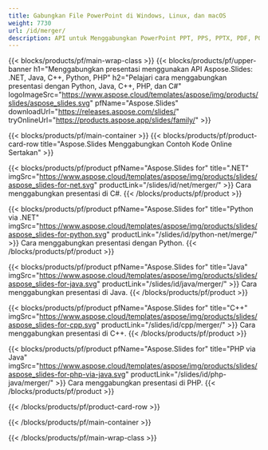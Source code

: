 ```yaml
---
title: Gabungkan File PowerPoint di Windows, Linux, dan macOS
weight: 7730
url: /id/merger/
description: API untuk Menggabungkan PowerPoint PPT, PPS, PPTX, PDF, POTX, PPSX, PPTM, PPSM, POTM, ODP & OTP
---
```


{{< blocks/products/pf/main-wrap-class >}}
{{< blocks/products/pf/upper-banner h1="Menggabungkan presentasi menggunakan API Aspose.Slides: .NET, Java, C++, Python, PHP" h2="Pelajari cara menggabungkan presentasi dengan Python, Java, C++, PHP, dan C#" logoImageSrc="https://www.aspose.cloud/templates/aspose/img/products/slides/aspose_slides.svg" pfName="Aspose.Slides" downloadUrl="https://releases.aspose.com/slides/" tryOnlineUrl="https://products.aspose.app/slides/family/" >}}

{{< blocks/products/pf/main-container >}}
{{< blocks/products/pf/product-card-row title="Aspose.Slides Menggabungkan Contoh Kode Online Sertakan" >}}

{{< blocks/products/pf/product pfName="Aspose.Slides for" title=".NET" imgSrc="https://www.aspose.cloud/templates/aspose/img/products/slides/aspose_slides-for-net.svg" productLink="/slides/id/net/merger/" >}}
Cara menggabungkan presentasi di C#.
{{< /blocks/products/pf/product >}}

{{< blocks/products/pf/product pfName="Aspose.Slides for" title="Python via .NET" imgSrc="https://www.aspose.cloud/templates/aspose/img/products/slides/aspose_slides-for-python.svg" productLink="/slides/id/python-net/merge/" >}}
Cara menggabungkan presentasi dengan Python.
{{< /blocks/products/pf/product >}}

{{< blocks/products/pf/product pfName="Aspose.Slides for" title="Java" imgSrc="https://www.aspose.cloud/templates/aspose/img/products/slides/aspose_slides-for-java.svg" productLink="/slides/id/java/merger/" >}}
Cara menggabungkan presentasi di Java.
{{< /blocks/products/pf/product >}}

{{< blocks/products/pf/product pfName="Aspose.Slides for" title="C++" imgSrc="https://www.aspose.cloud/templates/aspose/img/products/slides/aspose_slides-for-cpp.svg" productLink="/slides/id/cpp/merger/" >}}
Cara menggabungkan presentasi di C++.
{{< /blocks/products/pf/product >}}

{{< blocks/products/pf/product pfName="Aspose.Slides for" title="PHP via Java" imgSrc="https://www.aspose.cloud/templates/aspose/img/products/slides/aspose_slides-for-php-via-java.svg" productLink="/slides/id/php-java/merger/" >}}
Cara menggabungkan presentasi di PHP.
{{< /blocks/products/pf/product >}}

{{< /blocks/products/pf/product-card-row >}}

{{< /blocks/products/pf/main-container >}}

{{< /blocks/products/pf/main-wrap-class >}}
